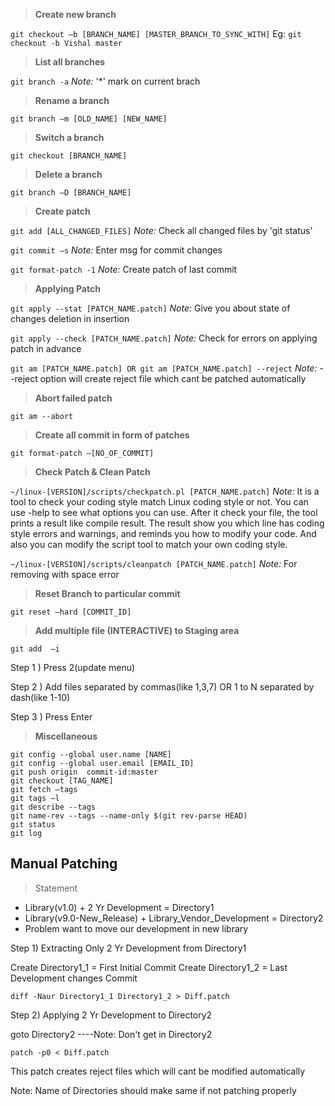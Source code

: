 
> **Create new branch**

```git checkout –b [BRANCH_NAME] [MASTER_BRANCH_TO_SYNC_WITH]```
Eg:
```git checkout -b Vishal master```

> **List all branches**

```git branch -a``` 
 *Note:* '*' mark on current brach

> **Rename a branch**

```git branch –m [OLD_NAME] [NEW_NAME]```

> **Switch a branch**

```git checkout [BRANCH_NAME]```

> **Delete a branch**

```git branch –D [BRANCH_NAME]```

> **Create patch**

```git add [ALL_CHANGED_FILES]```
*Note:* Check all changed files by 'git status'

```git commit –s```
*Note:* Enter msg for commit changes

```git format-patch -1```
*Note:* Create patch of last commit

> **Applying Patch**

```git apply --stat [PATCH_NAME.patch]```
*Note:* Give you about state of changes deletion in insertion

```git apply --check [PATCH_NAME.patch]```
*Note:* Check for errors on applying patch in advance

```git am [PATCH_NAME.patch] OR git am [PATCH_NAME.patch] --reject```
*Note:* --reject option will create reject file which cant be patched automatically

> **Abort failed patch**

```git am --abort```

> **Create all commit in form of patches**

```git format-patch –[NO_OF_COMMIT]```

> **Check Patch & Clean Patch**

```~/linux-[VERSION]/scripts/checkpatch.pl [PATCH_NAME.patch]```
*Note:* It is a tool to check your coding style match Linux coding style or not. You can use -help to see what options you can use. After it check your file, the tool prints a result like compile result. The result show you which line has coding style errors and warnings, and reminds you how to modify your code. And also you can modify the script tool to match your own coding style.

```~/linux-[VERSION]/scripts/cleanpatch [PATCH_NAME.patch]```
*Note:* For removing with space error

> **Reset Branch to particular commit**

```git reset –hard [COMMIT_ID]```

> **Add multiple file (INTERACTIVE) to Staging area**

```git add  –i```

Step 1 ) Press 2(update menu)

Step 2 ) Add files separated by commas(like 1,3,7) OR 1 to N separated by dash(like 1-10)

Step 3 ) Press Enter  

> **Miscellaneous**

```
git config --global user.name [NAME]
git config --global user.email [EMAIL_ID]
git push origin  commit-id:master
git checkout [TAG_NAME]
git fetch –tags
git tags –l
git describe --tags
git name-rev --tags --name-only $(git rev-parse HEAD)
git status
git log
```


## Manual Patching 

> Statement
- Library(v1.0) + 2 Yr Development =  Directory1
- Library(v9.0-New_Release) + Library_Vendor_Development = Directory2
- Problem want to move our development in new library

Step 1) Extracting Only 2 Yr Development from Directory1

Create Directory1_1 = First Initial Commit
Create Directory1_2 = Last Development changes Commit

```diff -Naur Directory1_1 Directory1_2 > Diff.patch```

Step 2) Applying 2 Yr Development to Directory2

goto Directory2 ----Note: Don't get in Directory2

```patch -p0 < Diff.patch```

This patch creates reject files which will cant be modified automatically

Note: Name of Directories should make same if not patching properly

